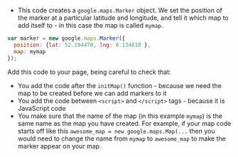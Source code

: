 + This code creates a `google.maps.Marker` object. We set the position of the marker at a particular latitude and longitude, and tell it which map to add itself to - in this case the map is called `mymap`.

```javascript
var marker = new google.maps.Marker({
  position: {lat: 52.194470, lng: 0.134618 },
  map: mymap
});
```

Add this code to your page, being careful to check that:
- You add the code after the `initMap()` function - because we need the map to be created before we can add markers to it
- You add the code between `<script>` and `</script>` tags - because it is JavaScript code
- You make sure that the name of the map (in this example `mymap`) is the same name as the map you have created. For example, if your map code starts off like this `awesome_map = new google.maps.Map(...` then you would need to change the name from `mymap` to `awesome_map` to make the marker appear on your map.
